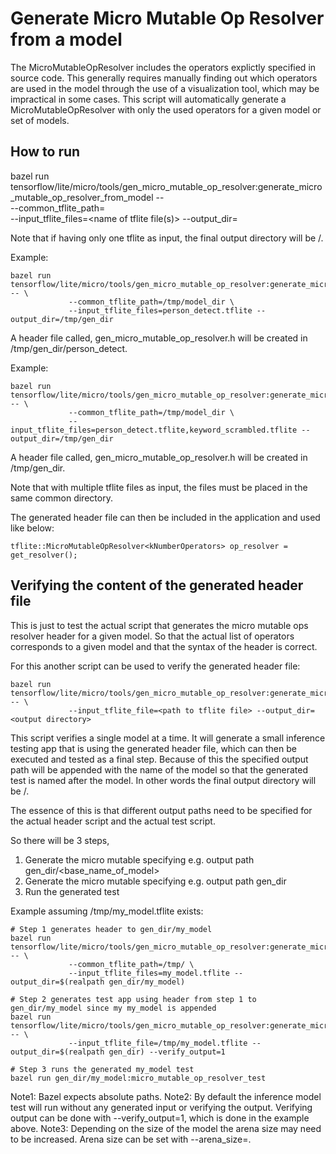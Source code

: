 # Generate Micro Mutable Op Resolver from a model

The MicroMutableOpResolver includes the operators explictly specified in source code.
This generally requires manually finding out which operators are used in the model through the use of a visualization tool, which may be impractical in some cases.
This script will automatically generate a MicroMutableOpResolver with only the used operators for a given model or set of models.

## How to run

bazel run tensorflow/lite/micro/tools/gen_micro_mutable_op_resolver:generate_micro_mutable_op_resolver_from_model -- \
             --common_tflite_path=<path to tflite file> \
             --input_tflite_files=<name of tflite file(s)> --output_dir=<output directory>

Note that if having only one tflite as input, the final output directory will be <output directory>/<base name of model>.

Example:

```
bazel run tensorflow/lite/micro/tools/gen_micro_mutable_op_resolver:generate_micro_mutable_op_resolver_from_model -- \
             --common_tflite_path=/tmp/model_dir \
             --input_tflite_files=person_detect.tflite --output_dir=/tmp/gen_dir
```

A header file called, gen_micro_mutable_op_resolver.h will be created in /tmp/gen_dir/person_detect.

Example:

```
bazel run tensorflow/lite/micro/tools/gen_micro_mutable_op_resolver:generate_micro_mutable_op_resolver_from_model -- \
             --common_tflite_path=/tmp/model_dir \
             --input_tflite_files=person_detect.tflite,keyword_scrambled.tflite --output_dir=/tmp/gen_dir
```
A header file called, gen_micro_mutable_op_resolver.h will be created in /tmp/gen_dir.

Note that with multiple tflite files as input, the files must be placed in the same common directory.

The generated header file can then be included in the application and used like below:

```
tflite::MicroMutableOpResolver<kNumberOperators> op_resolver = get_resolver();
```

## Verifying the content of the generated header file

This is just to test the actual script that generates the micro mutable ops resolver header for a given model.
So that the actual list of operators corresponds to a given model and that the syntax of the header is correct.

For this another script can be used to verify the generated header file:

```
bazel run tensorflow/lite/micro/tools/gen_micro_mutable_op_resolver:generate_micro_mutable_op_resolver_from_model_test -- \
             --input_tflite_file=<path to tflite file> --output_dir=<output directory>
```

This script verifies a single model at a time. It will generate a small inference testing app that is using the generated header file, which can then be executed and tested as a final step.
Because of this the specified output path will be appended with the name of the model so that the generated test is named after the model.
In other words the final output directory will be <output directory>/<base name of model>.

The essence of this is that different output paths need to be specified for the actual header script and the actual test script.

So there will be 3 steps,
1) Generate the micro mutable specifying e.g. output path gen_dir/<base_name_of_model>
2) Generate the micro mutable specifying e.g. output path gen_dir
3) Run the generated test

Example assuming /tmp/my_model.tflite exists:

```
# Step 1 generates header to gen_dir/my_model
bazel run tensorflow/lite/micro/tools/gen_micro_mutable_op_resolver:generate_micro_mutable_op_resolver_from_model -- \
             --common_tflite_path=/tmp/ \
             --input_tflite_files=my_model.tflite --output_dir=$(realpath gen_dir/my_model)

# Step 2 generates test app using header from step 1 to gen_dir/my_model since my my_model is appended
bazel run tensorflow/lite/micro/tools/gen_micro_mutable_op_resolver:generate_micro_mutable_op_resolver_from_model_test -- \
             --input_tflite_file=/tmp/my_model.tflite --output_dir=$(realpath gen_dir) --verify_output=1

# Step 3 runs the generated my_model test
bazel run gen_dir/my_model:micro_mutable_op_resolver_test

```

Note1: Bazel expects absolute paths.
Note2: By default the inference model test will run without any generated input or verifying the output. Verifying output can be done with --verify_output=1, which is done in the example above.
Note3: Depending on the size of the model the arena size may need to be increased. Arena size can be set with --arena_size=<size>.
